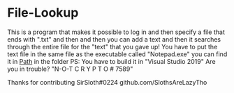 # File-Lookup
 
This is a program that makes it possible to log in and then specify a file that ends with ".txt" and then and then you can add a text and then it searches through the entire file for the "text" that you gave up!
 You have to put the text file in the same file as the executable called "Notepad.exe" you can find it in [Path](https://github.com/NotCrypto/File-Lookup/tree/main/bin/Debug) in the folder 
 PS: You have to build it in "Visual Studio 2019"  Are you in trouble? "N-O-T C R Y P T O # 7589"
 


Thanks for contributing SirSloth#0224
github.com/SlothsAreLazyTho

